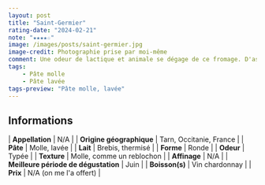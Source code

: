 ```yaml
---
layout: post
title: "Saint-Germier"
rating-date: "2024-02-21"
note: "★★★★☆"
image: /images/posts/saint-germier.jpg
image-credit: Photographie prise par moi-même
comment: Une odeur de lactique et animale se dégage de ce fromage. D'aspect, c'est un gros galet à la croûte lavée. Celle-ci est légèrement épaisse comme le <a href="https://fromages.timotheejulien.fr/reblochon.html">Reblochon</a>, ce qui amène un peu de mâche. En bouche il est prononcé tout en étant bien crémeux ce qui ramène de la douceur, l'équilibre est là ! Le type de fromage que j’adore.
tags:
    - Pâte molle
    - Pâte lavée
tags-preview: "Pâte molle, lavée"
---
```


## Informations

| **Appellation** | N/A |
| **Origine géographique** | Tarn, Occitanie, France |
| **Pâte** | Molle, lavée |
| **Lait** | Brebis, thermisé |
| **Forme** | Ronde |
| **Odeur** | Typée |
| **Texture** | Molle, comme un reblochon |
| **Affinage** | N/A |
| **Meilleure période de dégustation** | Juin |
| **Boisson(s)** | Vin chardonnay |
| **Prix** | N/A (on me l'a offert) |